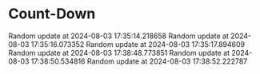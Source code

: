 # Count-Down
Random update at 2024-08-03 17:35:14.218658
Random update at 2024-08-03 17:35:16.073352
Random update at 2024-08-03 17:35:17.894609
Random update at 2024-08-03 17:38:48.773851
Random update at 2024-08-03 17:38:50.534816
Random update at 2024-08-03 17:38:52.222787